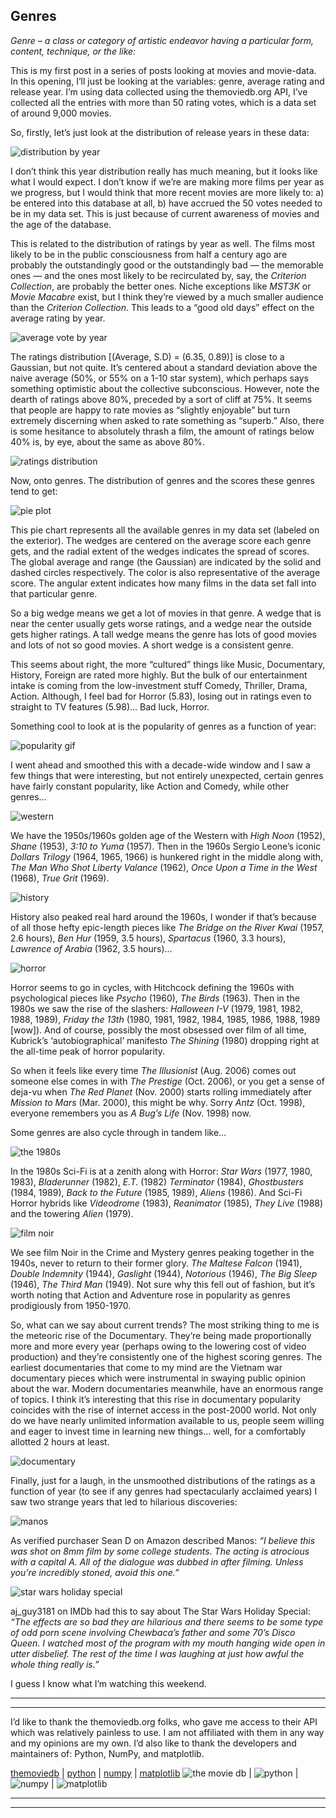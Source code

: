 Genres
---

*Genre – a class or category of artistic endeavor having a particular form, content, technique, or the like:*

This is my first post in a series of posts looking at movies and movie-data. In this opening, I’ll just be looking at the variables: genre, average rating and release year. I’m using data collected using the themoviedb.org API, I’ve collected all the entries with more than 50 rating votes, which is a data set of around 9,000 movies.

So, firstly, let’s just look at the distribution of release years in these data:


![distribution by year](../assets/post1/years.png)

I don’t think this year distribution really has much meaning, but it looks like what I would expect. I don’t know if we’re are making more films per year as we progress, but I would think that more recent movies are more likely to: a) be entered into this database at all, b) have accrued the 50 votes needed to be in my data set. This is just because of current awareness of movies and the age of the database.

This is related to the distribution of ratings by year as well. The films most likely to be in the public consciousness from half a century ago are probably the outstandingly good or the outstandingly bad — the memorable ones — and the ones most likely to be recirculated by, say, the *Criterion Collection*, are probably the better ones. Niche exceptions like *MST3K* or *Movie Macabre* exist, but I think they’re viewed by a much smaller audience than the *Criterion Collection*. This leads to a “good old days” effect on the average rating by year.

![average vote by year](../assets/post1/average_vote.png)

The ratings distribution [(Average, S.D) = (6.35, 0.89)] is close to a Gaussian, but not quite. It’s centered about a standard deviation above the naive average (50%, or 55% on a 1-10 star system), which perhaps says something optimistic about the collective subconscious. However, note the dearth of ratings above 80%, preceded by a sort of cliff at 75%. It seems that people are happy to rate movies as “slightly enjoyable” but turn extremely discerning when asked to rate something as “superb.” Also, there is some hesitance to absolutely thrash a film, the amount of ratings below 40% is, by eye, about the same as above 80%.

![ratings distribution](../assets/post1/ratings.png)

Now, onto genres. The distribution of genres and the scores these genres tend to get:

![pie plot](../assets/post1/pie92.png)

This pie chart represents all the available genres in my data set (labeled on the exterior). The wedges are centered on the average score each genre gets, and the radial extent of the wedges indicates the spread of scores. The global average and range (the Gaussian) are indicated by the solid and dashed circles respectively. The color is also representative of the average score. The angular extent indicates how many films in the data set fall into that particular genre.

So a big wedge means we get a lot of movies in that genre. A wedge that is near the center usually gets worse ratings, and a wedge near the outside gets higher ratings. A tall wedge means the genre has lots of good movies and lots of not so good movies. A short wedge is a consistent genre.

This seems about right, the more “cultured” things like Music, Documentary, History, Foreign are rated more highly. But the bulk of our entertainment intake is coming from the low-investment stuff Comedy, Thriller, Drama, Action. Although, I feel bad for Horror (5.83), losing out in ratings even to straight to TV features (5.98)… Bad luck, Horror.

Something cool to look at is the popularity of genres as a function of year:

![popularity gif](../assets/post1/animated.gif)

I went ahead and smoothed this with a decade-wide window and I saw a few things that were interesting, but not entirely unexpected, certain genres have fairly constant popularity, like Action and Comedy, while other genres…

![western](../assets/post1/western.png)

We have the 1950s/1960s golden age of the Western with *High Noon* (1952), *Shane* (1953), *3:10 to Yuma* (1957). Then in the 1960s Sergio Leone’s iconic *Dollars Trilogy* (1964, 1965, 1966) is hunkered right in the middle along with, *The Man Who Shot Liberty Valance* (1962), *Once Upon a Time in the West* (1968), *True Grit* (1969).

![history](../assets/post1/history.png)

History also peaked real hard around the 1960s, I wonder if that’s because of all those hefty epic-length pieces like *The Bridge on the River Kwai* (1957, 2.6 hours), *Ben Hur* (1959, 3.5 hours), *Spartacus* (1960, 3.3 hours), *Lawrence of Arabia* (1962, 3.5 hours)…

![horror](../assets/post1/horror.png)

Horror seems to go in cycles, with Hitchcock defining the 1960s with psychological pieces like *Psycho* (1960), *The Birds* (1963). Then in the 1980s we saw the rise of the slashers: *Halloween I-V* (1979, 1981, 1982, 1988, 1989), *Friday the 13th* (1980, 1981, 1982, 1984, 1985, 1986, 1988, 1989 [wow]). And of course, possibly the most obsessed over film of all time, Kubrick’s ‘autobiographical’ manifesto *The Shining* (1980) dropping right at the all-time peak of horror popularity.

So when it feels like every time *The Illusionist* (Aug. 2006) comes out someone else comes in with *The Prestige* (Oct. 2006), or you get a sense of deja-vu when *The Red Planet* (Nov. 2000) starts rolling immediately after *Mission to Mars* (Mar. 2000), this might be why. Sorry *Antz* (Oct. 1998), everyone remembers you as *A Bug’s Life* (Nov. 1998) now.

Some genres are also cycle through in tandem like…

![the 1980s](../assets/post1/1980s.png)

In the 1980s Sci-Fi is at a zenith along with Horror: *Star Wars* (1977, 1980, 1983), *Bladerunner* (1982), *E.T.* (1982) *Terminator* (1984), *Ghostbusters* (1984, 1989), *Back to the Future* (1985, 1989), *Aliens* (1986). And Sci-Fi Horror hybrids like *Videodrome* (1983), *Reanimator* (1985), *They Live* (1988) and the towering *Alien* (1979).

![film noir](../assets/post1/noir.png)

We see film Noir in the Crime and Mystery genres peaking together in the 1940s, never to return to their former glory. *The Maltese Falcon* (1941), *Double Indemnity* (1944), *Gaslight* (1944), *Notorious* (1946), *The Big Sleep* (1946), *The Third Man* (1949). Not sure why this fell out of fashion, but it’s worth noting that Action and Adventure rose in popularity as genres prodigiously from 1950-1970.

So, what can we say about current trends? The most striking thing to me is the meteoric rise of the Documentary. They’re being made proportionally more and more every year (perhaps owing to the lowering cost of video production) and they’re consistently one of the highest scoring genres. The earliest documentaries that come to my mind are the Vietnam war documentary pieces which were instrumental in swaying public opinion about the war. Modern documentaries meanwhile, have an enormous range of topics. I think it’s interesting that this rise in documentary popularity coincides with the rise of internet access in the post-2000 world. Not only do we have nearly unlimited information available to us, people seem willing and eager to invest time in learning new things… well, for a comfortably allotted 2 hours at least.

![documentary](../assets/post1/documentary.png)

Finally, just for a laugh, in the unsmoothed distributions of the ratings as a function of year (to see if any genres had spectacularly acclaimed years) I saw two strange years that led to hilarious discoveries:

![manos](../assets/post1/manos.png)

As verified purchaser Sean D on Amazon described Manos: *“I believe this was shot on 8mm film by some college students. The acting is atrocious with a capital A. All of the dialogue was dubbed in after filming. Unless you’re incredibly stoned, avoid this one.”*

![star wars holiday special](../assets/post1/starwars.png)

aj_guy3181 on IMDb had this to say about The Star Wars Holiday Special: *“The effects are so bad they are hilarious and there seems to be some type of odd porn scene involving Chewbaca’s father and some 70’s Disco Queen. I watched most of the program with my mouth hanging wide open in utter disbelief. The rest of the time I was laughing at just how awful the whole thing really is.”*

I guess I know what I’m watching this weekend.

---
---

I’d like to thank the themoviedb.org folks, who gave me access to their API which was relatively painless to use. I am not affiliated with them in any way and my opinions are my own. I’d also like to thank the developers and maintainers of: Python, NumPy, and matplotlib.

[themoviedb](https://www.themoviedb.org) | [python](https://www.python.org) | [numpy](https://www.numpy.org) | [matplotlib](https://www.matplotlib.org)
![the movie db](../assets/credit/tmdb.png) | ![python](../assets/credit/python.png) | ![numpy](../assets/credit/numpy.png) | ![matplotlib](../assets/credit/mpl.png)


---
---
